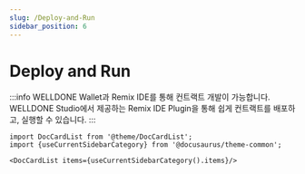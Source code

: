 ```yaml
---
slug: /Deploy-and-Run
sidebar_position: 6
---
```

# Deploy and Run

:::info
WELLDONE Wallet과 Remix IDE를 통해 컨트랙트 개발이 가능합니다. WELLDONE Studio에서 제공하는 Remix IDE Plugin을 통해 쉽게 컨트랙트를 배포하고, 실행할 수 있습니다.
:::


```mdx-code-block
import DocCardList from '@theme/DocCardList';
import {useCurrentSidebarCategory} from '@docusaurus/theme-common';

<DocCardList items={useCurrentSidebarCategory().items}/>
```
